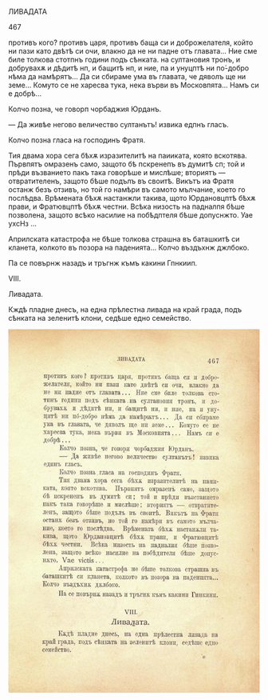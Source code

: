 ﻿ЛИВАДАТА

467

противъ кого? противъ царя, противъ баща си и доброжелателя, който ни пази като двѣтѣ си очи, влакно да не ни падне отъ главата... Ние сме биле толкова стотпнъ години подъ сѣнката. на султановия тронъ, и добрувахѫ и дѣдитѣ нп, и бащитѣ нп, и ние, па и унуцптѣ ни по́-добро нѣма да намѣрятъ... Да си сбираме ума въ главата, че дяволъ ще ни земе... Комуто се не харесва тука, нека върви въ Московпята... Намъ си е добрѣ...

Колчо позна, че говорп чорбаджия Юрданъ.

— Да живѣе негово величество султанътъ! извика едпнъ гласъ.

Колчо позна гласа на господинъ Фратя.

Тия двама хора сега бѣхѫ изразителитѣ на паииката, която вскотява. Първпятъ омразенъ само, защото бѣ пскренепъ въ думитѣ сп; той и прѣди възванието пакъ така говорѣше и мислѣше; вториятъ — отвратителенъ, защото бѣше подълъ въ своитѣ. Викътъ иа Фратя останж безъ отзивъ, но той го намѣри въ самото мълчание, което го послѣдва. Врѣмената бѣхѫ настанжли такива, щото Юрдановцптѣ бѣхѫ прави, и Фратювцптѣ бѣхѫ честни. Всѣка низость на падналпя бѣше позволена, защото всѣко насилие на побѣдптеля бѣше допуснжто. Уае ухсНз ...

Априлската катастрофа не бѣше толкова страшна въ баташкитѣ си кланета, колкото въ позора на паденията... Колчо въздъхнж джлбоко.

Па се повърнж назадъ и тръгнж къмъ какини Гпнкиип.

VIII.

Ливадата.

Кждѣ пладне днесъ, на една прѣлестна ливада на край града, подъ сѣнката на зеленитѣ клони, седѣше едно семейство.

![original](../images/520.jpg)

